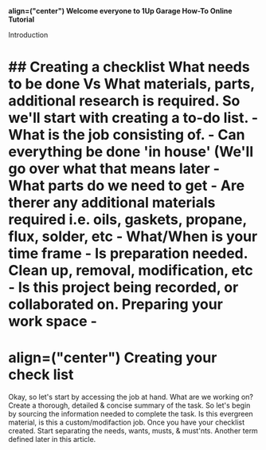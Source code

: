 <div>
  <strong> align=("center") Welcome everyone to 1Up Garage How-To Online Tutorial </h1>
</div>
</strong>
<p> Introduction </p>
<h1> ## Creating a checklist
What needs to be done Vs What materials, parts, additional research is required. 
So we'll start with creating a to-do list.
    - What is the job consisting of.
    - Can everything be done 'in house' (We'll go over what that means later
    - What parts do we need to get
    - Are therer any additional materials required i.e. oils, gaskets, propane, flux, solder, etc
    - What/When is your time frame
    - Is preparation needed. Clean up, removal, modification, etc
    - Is this project being recorded, or collaborated on. Preparing your work space
    -
  </h1>

<div>
  <h1>
    align=("center")
    Creating your check list
  </h1>
Okay, so let's start by accessing the job at hand. What are we working on? Create a thorough, detailed & concise summary of the task.
So let's begin by sourcing the information needed to complete the task. Is this evergreen material, is this a custom/modifaction job.
Once you have your checklist created. Start separating the needs, wants, musts, & must'nts. Another term defined later in this article.
